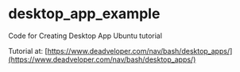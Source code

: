 # desktop_app_example
Code for Creating Desktop App Ubuntu tutorial

Tutorial at: [https://www.deadveloper.com/nav/bash/desktop_apps/](https://www.deadveloper.com/nav/bash/desktop_apps/)